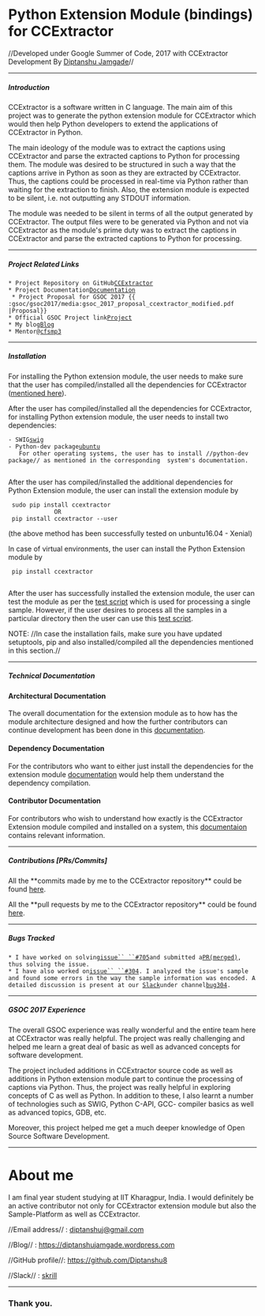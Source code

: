 # Python Extension Module (bindings) for CCExtractor

//Developed under Google Summer of Code, 2017 with CCExtractor
Development By [Diptanshu
Jamgade](https://github.com/Diptanshu8)//

------------------------------------------------------------------------

##### Introduction

CCExtractor is a software written in C language. The main aim of this
project was to generate the python extension module for CCExtractor
which would then help Python developers to extend the applications of
CCExtractor in Python.

The main ideology of the module was to extract the captions using
CCExtractor and parse the extracted captions to Python for processing
them. The module was desired to be structured in such a way that the
captions arrive in Python as soon as they are extracted by CCExtractor.
Thus, the captions could be processed in real-time via Python rather
than waiting for the extraction to finish. Also, the extension module is
expected to be silent, i.e. not outputting any STDOUT information.

The module was needed to be silent in terms of all the output generated
by CCExtractor. The output files were to be generated via Python and not
via CCExtractor as the module\'s prime duty was to extract the captions
in CCExtractor and parse the extracted captions to Python for
processing.

------------------------------------------------------------------------

##### Project Related Links

` * Project Repository on GitHub `[`CCExtractor`](https://github.com/CCExtractor/ccextractor)\
` * Project Documentation `[`Documentation`](public/gsoc/python_extension_module_technical_documentation_gsoc_17)\
` * Project Proposal for GSOC 2017 {{ :gsoc/gsoc2017/media:gsoc_2017_proposal_ccextractor_modified.pdf |Proposal}}`\
` * Official GSOC Project link `[`Project`](https://summerofcode.withgoogle.com/projects/#6123526338641920)\
` * My blog `[`Blog`](https://diptanshujamgade.wordpress.com/)\
` * Mentor `[`@cfsmp3`](https://github.com/cfsmp3)

------------------------------------------------------------------------

##### Installation

For installing the Python extension module, the user needs to make sure
that the user has compiled/installed all the dependencies for
CCExtractor ([mentioned
here](https://github.com/CCExtractor/ccextractor#debianubuntu)).

After the user has compiled/installed all the dependencies for
CCExtractor, for installing Python extension module, the user needs to
install two dependencies:

` - SWIG `[`swig`](http://www.swig.org/download.html)\
` - Python-dev package `[`ubuntu`](https://packages.ubuntu.com/trusty/python-dev)\
`   For other operating systems, the user has to install //python-dev package// as mentioned in the corresponding  system's documentation.`\
`   `

After the user has compiled/installed the additional dependencies for
Python Extension module, the user can install the extension module by

` sudo pip install ccextractor`\
`             OR`\
` pip install ccextractor --user`

(the above method has been successfully tested on unbuntu16.04 - Xenial)

In case of virtual environments, the user can install the Python
Extension module by

` pip install ccextractor`\
` `

After the user has successfully installed the extension module, the user
can test the module as per the [test
script](https://github.com/CCExtractor/ccextractor/blob/master/api/api_testing.py)
which is used for processing a single sample. However, if the user
desires to process all the samples in a particular directory then the
user can use this [test
script](https://github.com/CCExtractor/ccextractor/blob/master/api/recursive_tester.py).

NOTE: //In case the installation fails, make sure you have updated
setuptools, pip and also installed/compiled all the dependencies
mentioned in this section.//

------------------------------------------------------------------------

##### Technical Documentation

#### Architectural Documentation

The overall documentation for the extension module as to how has the
module architecture designed and how the further contributors can
continue development has been done in this
[documentation](public/gsoc/python_extension_module_technical_documentation_gsoc_17).

#### Dependency Documentation

For the contributors who want to either just install the dependencies
for the extension module
[documentation](public/gsoc/python_extension_module_compilation_documentation_gsoc_17)
would help them understand the dependency compilation.

#### Contributor Documentation

For contributors who wish to understand how exactly is the CCExtractor
Extension module compiled and installed on a system, this
[documentaion](public/gsoc/python_extension_module_compilation_documentation_gsoc_17)
contains relevant information.

------------------------------------------------------------------------

##### Contributions \[PRs/Commits\]

All the \*\*commits made by me to the CCExtractor repository\*\* could
be found
[here](https://github.com/CCExtractor/ccextractor/commits/master?author=Diptanshu8).

All the \*\*pull requests by me to the CCExtractor repository\*\* could
be found
[here](https://github.com/CCExtractor/ccextractor/pulls?q=is%3Apr+author%3ADiptanshu8+is%3Aclosed).

------------------------------------------------------------------------

##### Bugs Tracked

` * I have worked on solving `[`issue`` ``#705`](https://github.com/CCExtractor/ccextractor/issues/705)` and submitted a `[`PR(merged)`](https://github.com/CCExtractor/ccextractor/pull/721)`, thus solving the issue.`\
` * I have also worked on `[`issue`` ``#304`](https://github.com/CCExtractor/ccextractor/issues/304)`. I analyzed the issue's sample and found some errors in the way the sample information was encoded. A detailed discussion is present at our `[`Slack`](https://rhccgsoc15.slack.com)` under channel `[`bug304`](https://rhccgsoc15.slack.com/messages/C5QJXUSDU)`.`

------------------------------------------------------------------------

##### GSOC 2017 Experience

The overall GSOC experience was really wonderful and the entire team
here at CCExtractor was really helpful. The project was really
challenging and helped me learn a great deal of basic as well as
advanced concepts for software development.

The project included additions in CCExtractor source code as well as
additions in Python extension module part to continue the processing of
captions via Python. Thus, the project was really helpful in exploring
concepts of C as well as Python. In addition to these, I also learnt a
number of technologies such as SWIG, Python C-API, GCC- compiler basics
as well as advanced topics, GDB, etc.

Moreover, this project helped me get a much deeper knowledge of Open
Source Software Development.

------------------------------------------------------------------------

# About me

I am final year student studying at IIT Kharagpur, India. I would
definitely be an active contributor not only for CCExtractor extension
module but also the Sample-Platform as well as CCExtractor.

//Email address// :
[diptanshuj\@gmail.com](diptanshuj@gmail.com)

//Blog// : <https://diptanshujamgade.wordpress.com>

//GitHub profile//: <https://github.com/Diptanshu8>

//Slack// :
[skrill](https://rhccgsoc15.slack.com/team/skrill)

------------------------------------------------------------------------

### Thank you.
